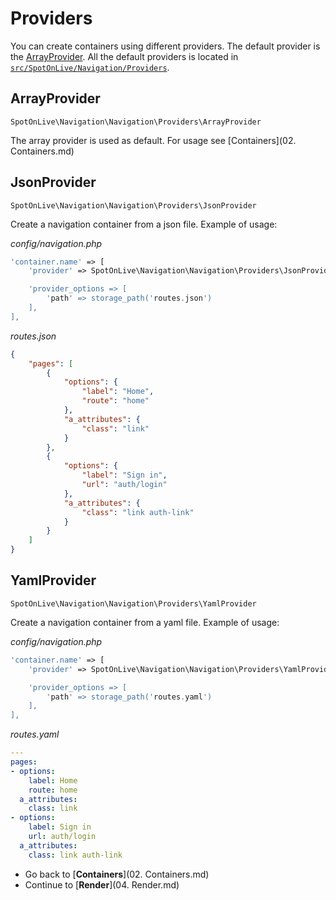 # Providers
You can create containers using different providers. The default provider is the [ArrayProvider](../src/SpotOnLive/Navigation/Navigation/Providers/ArrayProvider.php).
All the default providers is located in [`src/SpotOnLive/Navigation/Providers`](../src/SpotOnLive/Navigation/Navigation/Providers).

## ArrayProvider
`SpotOnLive\Navigation\Navigation\Providers\ArrayProvider`

The array provider is used as default. For usage see [Containers](02. Containers.md)

## JsonProvider
`SpotOnLive\Navigation\Navigation\Providers\JsonProvider`

Create a navigation container from a json file. Example of usage:

*config/navigation.php*
```php
'container.name' => [
    'provider' => SpotOnLive\Navigation\Navigation\Providers\JsonProvider::class,

    'provider_options => [
        'path' => storage_path('routes.json')
    ],
],
```

*routes.json*
```json
{
	"pages": [
		{
			"options": {
				"label": "Home",
				"route": "home"
			},
			"a_attributes": {
				"class": "link"
			}
		},
		{
			"options": {
				"label": "Sign in",
				"url": "auth/login"
			},
			"a_attributes": {
				"class": "link auth-link"
			}
		}
	]
}
```

## YamlProvider
`SpotOnLive\Navigation\Navigation\Providers\YamlProvider`

Create a navigation container from a yaml file. Example of usage:

*config/navigation.php*
```php
'container.name' => [
    'provider' => SpotOnLive\Navigation\Navigation\Providers\YamlProvider::class,

    'provider_options => [
        'path' => storage_path('routes.yaml')
    ],
],
```

*routes.yaml*
```yaml
---
pages:
- options:
    label: Home
    route: home
  a_attributes:
    class: link
- options:
    label: Sign in
    url: auth/login
  a_attributes:
    class: link auth-link
```

* Go back to [**Containers**](02. Containers.md)
* Continue to [**Render**](04. Render.md)
